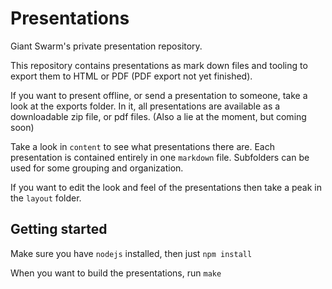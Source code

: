 # Presentations

Giant Swarm's private presentation repository.

This repository contains presentations as mark down files and tooling
to export them to HTML or PDF (PDF export not yet finished).

If you want to present offline, or send a presentation to someone, take a look at
the exports folder. In it, all presentations are available as a downloadable
zip file, or pdf files. (Also a lie at the moment, but coming soon)

Take a look in `content` to see what presentations there are. Each presentation
is contained entirely in one `markdown` file. Subfolders can be used for
some grouping and organization.

If you want to edit the look and feel of the presentations then take a peak in
the `layout` folder.

## Getting started

Make sure you have `nodejs` installed, then just `npm install`

When you want to build the presentations, run `make`